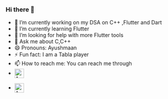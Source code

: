 ### Hi there 👋

<!--
**ayushmaan02/ayushmaan02** is a ✨ _special_ ✨ repository because its `README.md` (this file) appears on your GitHub profile.

Here are some ideas to get you started: 
-->

- 🔭 I’m currently working on my DSA on C++ ,Flutter and Dart
- 🌱 I’m currently learning Flutter
- 🤔 I’m looking for help with more Flutter tools
- 💬 Ask me about C,C++
- 😄 Pronouns: Ayushmaan
- ⚡ Fun fact: I am a Tabla player 
- 📫 How to reach me: You can reach me through 
- <a href="https://twitter.com/ayushmaan_2823" target="_blank">
  <img align="center" alt="Ayushmaan Singh Rajput | Twitter" width="25px" src="https://www.flaticon.com/svg/vstatic/svg/179/179342.svg?token=exp=1620667218~hmac=81eca7a61678390ba0296fb6698a9c01" />
</a>

- <a href="https://www.linkedin.com/in/ayushmaanrajput/" target="_blank">
  <img align="center" alt="Ayushmaan Singh Rajput | Linkedin" width="25px" src="https://image.flaticon.com/icons/svg/2111/2111499.svg"/>
</a>



